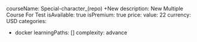 courseName: Special-character_(repo) +New
description: New Multiple Course For Test
isAvailable: true
isPremium: true
price: 
  value: 22
  currency: USD
categories: 
  - docker
learningPaths: []
complexity: advance
